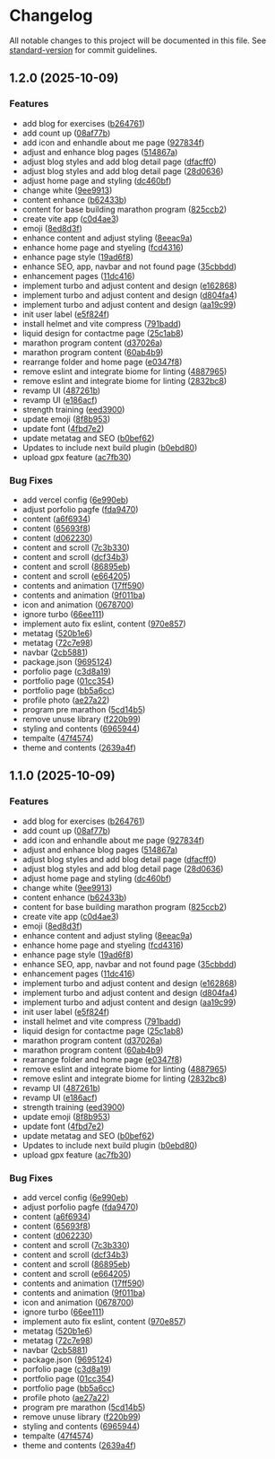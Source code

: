 # Changelog

All notable changes to this project will be documented in this file. See [standard-version](https://github.com/conventional-changelog/standard-version) for commit guidelines.

## 1.2.0 (2025-10-09)


### Features

* add blog for exercises ([b264761](https://github.com/plmtmbnn/personal-web/commit/b264761a5a299a8a8d4511309a29dd7504bafa28))
* add count up ([08af77b](https://github.com/plmtmbnn/personal-web/commit/08af77b067906b69b152930f2e469721975d9456))
* add icon and enhandle about me page ([927834f](https://github.com/plmtmbnn/personal-web/commit/927834f3e62e3bc62ad1ddcf0df88cb80196c8a3))
* adjust and enhance blog pages ([514867a](https://github.com/plmtmbnn/personal-web/commit/514867a9ad027caf0fb7b57c4a389962bdab62e5))
* adjust blog styles and add blog detail page ([dfacff0](https://github.com/plmtmbnn/personal-web/commit/dfacff0d97bfce21f023ca30e4f05150e7c9e600))
* adjust blog styles and add blog detail page ([28d0636](https://github.com/plmtmbnn/personal-web/commit/28d0636b7c68dcd76311c92a3c8099877f748f3a))
* adjust home page and styling ([dc460bf](https://github.com/plmtmbnn/personal-web/commit/dc460bf6b6f0e82b843f96d097abec50299f7711))
* change white ([9ee9913](https://github.com/plmtmbnn/personal-web/commit/9ee99135555bdb88eab1639b541a5a5adb843b8e))
* content enhance ([b62433b](https://github.com/plmtmbnn/personal-web/commit/b62433befff9683f4be49d578ecbb8aa11f25fa8))
* content for base building marathon program ([825ccb2](https://github.com/plmtmbnn/personal-web/commit/825ccb2e0da7572e7e74b46d8b7c1516913f4d0a))
* create vite app ([c0d4ae3](https://github.com/plmtmbnn/personal-web/commit/c0d4ae3ae7269509a7d3f761282bb4e6cd22b40a))
* emoji ([8ed8d3f](https://github.com/plmtmbnn/personal-web/commit/8ed8d3f0930f685a851219031290d61ffb9226a4))
* enhance content and adjust styling ([8eeac9a](https://github.com/plmtmbnn/personal-web/commit/8eeac9ab6b1b8ce50c9d98a3ae82605c0604ec8a))
* enhance home page and styeling ([fcd4316](https://github.com/plmtmbnn/personal-web/commit/fcd4316e6d55f5a9fcaff5993dcbd2733ce63424))
* enhance page style ([19ad6f8](https://github.com/plmtmbnn/personal-web/commit/19ad6f86d4df9c9a76b4ea28f5b74719db58d444))
* enhance SEO, app, navbar and not found page ([35cbbdd](https://github.com/plmtmbnn/personal-web/commit/35cbbddcd834217ffc67af1c5036f77d2ddbc7a8))
* enhancement pages ([11dc416](https://github.com/plmtmbnn/personal-web/commit/11dc416aa6205c3abe33c81e0b2c78f635425d75))
* implement turbo and adjust content and design ([e162868](https://github.com/plmtmbnn/personal-web/commit/e16286809fe2191bc5ca4ec31c52b7ca8468358d))
* implement turbo and adjust content and design ([d804fa4](https://github.com/plmtmbnn/personal-web/commit/d804fa4ae609ed5d34abd377af6b8107e70792fd))
* implement turbo and adjust content and design ([aa19c99](https://github.com/plmtmbnn/personal-web/commit/aa19c992c0c775315bd4438d5fa4a73f26c452a3))
* init user label ([e5f824f](https://github.com/plmtmbnn/personal-web/commit/e5f824f66a414561e34a334dbdaed5598de09ced))
* install helmet and vite compress ([791badd](https://github.com/plmtmbnn/personal-web/commit/791baddb858d5c2045755c45f1b246250503b399))
* liquid design for contactme page ([25c1ab8](https://github.com/plmtmbnn/personal-web/commit/25c1ab8d16d0151057380050445a8fb39e18d0dc))
* marathon program content ([d37026a](https://github.com/plmtmbnn/personal-web/commit/d37026a41b47d8c98ab38385d1a7af80df87b2eb))
* marathon program content ([60ab4b9](https://github.com/plmtmbnn/personal-web/commit/60ab4b9c4e5c9958f91da49ec102a977cbb871be))
* rearrange folder and home page ([e0347f8](https://github.com/plmtmbnn/personal-web/commit/e0347f84c5825f86346402a51b5d4126193c6f20))
* remove eslint and integrate biome for linting ([4887965](https://github.com/plmtmbnn/personal-web/commit/4887965dbf29af243688fa49cd72df3f5fef752a))
* remove eslint and integrate biome for linting ([2832bc8](https://github.com/plmtmbnn/personal-web/commit/2832bc8d9cc2fc452e369f2e7f16607994f85377))
* revamp UI ([487261b](https://github.com/plmtmbnn/personal-web/commit/487261b5e238a1a0b2606d3a99a9b9ca457086a9))
* revamp UI ([e186acf](https://github.com/plmtmbnn/personal-web/commit/e186acf889a496daea036ccf11fb9f7c7be7de67))
* strength training ([eed3900](https://github.com/plmtmbnn/personal-web/commit/eed39006b075f3c279b5e9ad2541e8a64058f1b8))
* update emoji ([8f8b953](https://github.com/plmtmbnn/personal-web/commit/8f8b9539fd4d9cab87ab310fd99239f71edbd788))
* update font ([4fbd7e2](https://github.com/plmtmbnn/personal-web/commit/4fbd7e28f487a151da92c5ff2f20ee1fc54ed241))
* update metatag and SEO ([b0bef62](https://github.com/plmtmbnn/personal-web/commit/b0bef629ed9d950b3417aee0b69444e8f24002bc))
* Updates to include next build plugin ([b0ebd80](https://github.com/plmtmbnn/personal-web/commit/b0ebd80f418bdbc763481b79a1ae878149ee7d1f))
* upload gpx feature ([ac7fb30](https://github.com/plmtmbnn/personal-web/commit/ac7fb30671dff2372e843d16b0733e111eb06904))


### Bug Fixes

* add vercel config ([6e990eb](https://github.com/plmtmbnn/personal-web/commit/6e990eb865295e6e96644ba45df5301db106dedf))
* adjust porfolio pagfe ([fda9470](https://github.com/plmtmbnn/personal-web/commit/fda94702870b702dca4753c14892e6fe9e355050))
* content ([a6f6934](https://github.com/plmtmbnn/personal-web/commit/a6f693429e35d996908dd97488b4d61679fece86))
* content ([65693f8](https://github.com/plmtmbnn/personal-web/commit/65693f88ef0354c3c81201d507f46fda80ae8adf))
* content ([d062230](https://github.com/plmtmbnn/personal-web/commit/d062230c9df571287ef5e8662c2924c0f1ab470b))
* content and scroll ([7c3b330](https://github.com/plmtmbnn/personal-web/commit/7c3b33004d29bbf0670b7abcc1a37a9084515a6b))
* content and scroll ([dcf34b3](https://github.com/plmtmbnn/personal-web/commit/dcf34b38e15d72af6d98fb7b7768a96617d88b30))
* content and scroll ([86895eb](https://github.com/plmtmbnn/personal-web/commit/86895ebe0ddc714ca4c1cf0e90bda61e7998780f))
* content and scroll ([e664205](https://github.com/plmtmbnn/personal-web/commit/e6642050eed8e1afd202a28c8edc5dcce7a19c85))
* contents and animation ([17ff590](https://github.com/plmtmbnn/personal-web/commit/17ff590932b2df82c59891fbf0809c7240de5b3b))
* contents and animation ([9f011ba](https://github.com/plmtmbnn/personal-web/commit/9f011baccb39bad5e6eaa4f7cba066835944c671))
* icon and animation ([0678700](https://github.com/plmtmbnn/personal-web/commit/067870007da51be77e91f674c7bf93952edb874a))
* ignore turbo ([66ee111](https://github.com/plmtmbnn/personal-web/commit/66ee1119dff1130b94417fe1a5073b11bfce45b5))
* implement auto fix eslint, content ([970e857](https://github.com/plmtmbnn/personal-web/commit/970e8575daa50fb8ab0238c9cac1b92f4f03e291))
* metatag ([520b1e6](https://github.com/plmtmbnn/personal-web/commit/520b1e67589f0aec9d315dc01d749296328c2141))
* metatag ([72c7e98](https://github.com/plmtmbnn/personal-web/commit/72c7e98a1bc5e72123e6f1283fa0b587290fc13e))
* navbar ([2cb5881](https://github.com/plmtmbnn/personal-web/commit/2cb5881a017ce3b80c9df1144cee8531313424cd))
* package.json ([9695124](https://github.com/plmtmbnn/personal-web/commit/9695124ac86ba9e61d9691fcfa11698c016b1629))
* porfolio page ([c3d8a19](https://github.com/plmtmbnn/personal-web/commit/c3d8a1998de98ccc2990bb0737bd9a36b181e03a))
* portfolio page ([01cc354](https://github.com/plmtmbnn/personal-web/commit/01cc35408f7d4ccef61c3d6a8b22960a27452b6a))
* portfolio page ([bb5a6cc](https://github.com/plmtmbnn/personal-web/commit/bb5a6cc48110d833eb8cf700df510d1f85003fbc))
* profile photo ([ae27a22](https://github.com/plmtmbnn/personal-web/commit/ae27a226b39c9ff567b6863b1fe25e18a80f5d4d))
* program pre marathon ([5cd14b5](https://github.com/plmtmbnn/personal-web/commit/5cd14b54c5576735f1d78f6f819183c0e83128d9))
* remove unuse library ([f220b99](https://github.com/plmtmbnn/personal-web/commit/f220b99b685f8d9f61d316b6bba95a923cc02717))
* styling and contents ([6965944](https://github.com/plmtmbnn/personal-web/commit/6965944815e18cc6f1f50477d609250681b13b79))
* tempalte ([47f4574](https://github.com/plmtmbnn/personal-web/commit/47f457430f93e12c3e8877a4be337a8640517d52))
* theme and contents ([2639a4f](https://github.com/plmtmbnn/personal-web/commit/2639a4fe75d79b39f2152d838d10218dac4c4922))

## 1.1.0 (2025-10-09)


### Features

* add blog for exercises ([b264761](https://github.com/plmtmbnn/personal-web/commit/b264761a5a299a8a8d4511309a29dd7504bafa28))
* add count up ([08af77b](https://github.com/plmtmbnn/personal-web/commit/08af77b067906b69b152930f2e469721975d9456))
* add icon and enhandle about me page ([927834f](https://github.com/plmtmbnn/personal-web/commit/927834f3e62e3bc62ad1ddcf0df88cb80196c8a3))
* adjust and enhance blog pages ([514867a](https://github.com/plmtmbnn/personal-web/commit/514867a9ad027caf0fb7b57c4a389962bdab62e5))
* adjust blog styles and add blog detail page ([dfacff0](https://github.com/plmtmbnn/personal-web/commit/dfacff0d97bfce21f023ca30e4f05150e7c9e600))
* adjust blog styles and add blog detail page ([28d0636](https://github.com/plmtmbnn/personal-web/commit/28d0636b7c68dcd76311c92a3c8099877f748f3a))
* adjust home page and styling ([dc460bf](https://github.com/plmtmbnn/personal-web/commit/dc460bf6b6f0e82b843f96d097abec50299f7711))
* change white ([9ee9913](https://github.com/plmtmbnn/personal-web/commit/9ee99135555bdb88eab1639b541a5a5adb843b8e))
* content enhance ([b62433b](https://github.com/plmtmbnn/personal-web/commit/b62433befff9683f4be49d578ecbb8aa11f25fa8))
* content for base building marathon program ([825ccb2](https://github.com/plmtmbnn/personal-web/commit/825ccb2e0da7572e7e74b46d8b7c1516913f4d0a))
* create vite app ([c0d4ae3](https://github.com/plmtmbnn/personal-web/commit/c0d4ae3ae7269509a7d3f761282bb4e6cd22b40a))
* emoji ([8ed8d3f](https://github.com/plmtmbnn/personal-web/commit/8ed8d3f0930f685a851219031290d61ffb9226a4))
* enhance content and adjust styling ([8eeac9a](https://github.com/plmtmbnn/personal-web/commit/8eeac9ab6b1b8ce50c9d98a3ae82605c0604ec8a))
* enhance home page and styeling ([fcd4316](https://github.com/plmtmbnn/personal-web/commit/fcd4316e6d55f5a9fcaff5993dcbd2733ce63424))
* enhance page style ([19ad6f8](https://github.com/plmtmbnn/personal-web/commit/19ad6f86d4df9c9a76b4ea28f5b74719db58d444))
* enhance SEO, app, navbar and not found page ([35cbbdd](https://github.com/plmtmbnn/personal-web/commit/35cbbddcd834217ffc67af1c5036f77d2ddbc7a8))
* enhancement pages ([11dc416](https://github.com/plmtmbnn/personal-web/commit/11dc416aa6205c3abe33c81e0b2c78f635425d75))
* implement turbo and adjust content and design ([e162868](https://github.com/plmtmbnn/personal-web/commit/e16286809fe2191bc5ca4ec31c52b7ca8468358d))
* implement turbo and adjust content and design ([d804fa4](https://github.com/plmtmbnn/personal-web/commit/d804fa4ae609ed5d34abd377af6b8107e70792fd))
* implement turbo and adjust content and design ([aa19c99](https://github.com/plmtmbnn/personal-web/commit/aa19c992c0c775315bd4438d5fa4a73f26c452a3))
* init user label ([e5f824f](https://github.com/plmtmbnn/personal-web/commit/e5f824f66a414561e34a334dbdaed5598de09ced))
* install helmet and vite compress ([791badd](https://github.com/plmtmbnn/personal-web/commit/791baddb858d5c2045755c45f1b246250503b399))
* liquid design for contactme page ([25c1ab8](https://github.com/plmtmbnn/personal-web/commit/25c1ab8d16d0151057380050445a8fb39e18d0dc))
* marathon program content ([d37026a](https://github.com/plmtmbnn/personal-web/commit/d37026a41b47d8c98ab38385d1a7af80df87b2eb))
* marathon program content ([60ab4b9](https://github.com/plmtmbnn/personal-web/commit/60ab4b9c4e5c9958f91da49ec102a977cbb871be))
* rearrange folder and home page ([e0347f8](https://github.com/plmtmbnn/personal-web/commit/e0347f84c5825f86346402a51b5d4126193c6f20))
* remove eslint and integrate biome for linting ([4887965](https://github.com/plmtmbnn/personal-web/commit/4887965dbf29af243688fa49cd72df3f5fef752a))
* remove eslint and integrate biome for linting ([2832bc8](https://github.com/plmtmbnn/personal-web/commit/2832bc8d9cc2fc452e369f2e7f16607994f85377))
* revamp UI ([487261b](https://github.com/plmtmbnn/personal-web/commit/487261b5e238a1a0b2606d3a99a9b9ca457086a9))
* revamp UI ([e186acf](https://github.com/plmtmbnn/personal-web/commit/e186acf889a496daea036ccf11fb9f7c7be7de67))
* strength training ([eed3900](https://github.com/plmtmbnn/personal-web/commit/eed39006b075f3c279b5e9ad2541e8a64058f1b8))
* update emoji ([8f8b953](https://github.com/plmtmbnn/personal-web/commit/8f8b9539fd4d9cab87ab310fd99239f71edbd788))
* update font ([4fbd7e2](https://github.com/plmtmbnn/personal-web/commit/4fbd7e28f487a151da92c5ff2f20ee1fc54ed241))
* update metatag and SEO ([b0bef62](https://github.com/plmtmbnn/personal-web/commit/b0bef629ed9d950b3417aee0b69444e8f24002bc))
* Updates to include next build plugin ([b0ebd80](https://github.com/plmtmbnn/personal-web/commit/b0ebd80f418bdbc763481b79a1ae878149ee7d1f))
* upload gpx feature ([ac7fb30](https://github.com/plmtmbnn/personal-web/commit/ac7fb30671dff2372e843d16b0733e111eb06904))


### Bug Fixes

* add vercel config ([6e990eb](https://github.com/plmtmbnn/personal-web/commit/6e990eb865295e6e96644ba45df5301db106dedf))
* adjust porfolio pagfe ([fda9470](https://github.com/plmtmbnn/personal-web/commit/fda94702870b702dca4753c14892e6fe9e355050))
* content ([a6f6934](https://github.com/plmtmbnn/personal-web/commit/a6f693429e35d996908dd97488b4d61679fece86))
* content ([65693f8](https://github.com/plmtmbnn/personal-web/commit/65693f88ef0354c3c81201d507f46fda80ae8adf))
* content ([d062230](https://github.com/plmtmbnn/personal-web/commit/d062230c9df571287ef5e8662c2924c0f1ab470b))
* content and scroll ([7c3b330](https://github.com/plmtmbnn/personal-web/commit/7c3b33004d29bbf0670b7abcc1a37a9084515a6b))
* content and scroll ([dcf34b3](https://github.com/plmtmbnn/personal-web/commit/dcf34b38e15d72af6d98fb7b7768a96617d88b30))
* content and scroll ([86895eb](https://github.com/plmtmbnn/personal-web/commit/86895ebe0ddc714ca4c1cf0e90bda61e7998780f))
* content and scroll ([e664205](https://github.com/plmtmbnn/personal-web/commit/e6642050eed8e1afd202a28c8edc5dcce7a19c85))
* contents and animation ([17ff590](https://github.com/plmtmbnn/personal-web/commit/17ff590932b2df82c59891fbf0809c7240de5b3b))
* contents and animation ([9f011ba](https://github.com/plmtmbnn/personal-web/commit/9f011baccb39bad5e6eaa4f7cba066835944c671))
* icon and animation ([0678700](https://github.com/plmtmbnn/personal-web/commit/067870007da51be77e91f674c7bf93952edb874a))
* ignore turbo ([66ee111](https://github.com/plmtmbnn/personal-web/commit/66ee1119dff1130b94417fe1a5073b11bfce45b5))
* implement auto fix eslint, content ([970e857](https://github.com/plmtmbnn/personal-web/commit/970e8575daa50fb8ab0238c9cac1b92f4f03e291))
* metatag ([520b1e6](https://github.com/plmtmbnn/personal-web/commit/520b1e67589f0aec9d315dc01d749296328c2141))
* metatag ([72c7e98](https://github.com/plmtmbnn/personal-web/commit/72c7e98a1bc5e72123e6f1283fa0b587290fc13e))
* navbar ([2cb5881](https://github.com/plmtmbnn/personal-web/commit/2cb5881a017ce3b80c9df1144cee8531313424cd))
* package.json ([9695124](https://github.com/plmtmbnn/personal-web/commit/9695124ac86ba9e61d9691fcfa11698c016b1629))
* porfolio page ([c3d8a19](https://github.com/plmtmbnn/personal-web/commit/c3d8a1998de98ccc2990bb0737bd9a36b181e03a))
* portfolio page ([01cc354](https://github.com/plmtmbnn/personal-web/commit/01cc35408f7d4ccef61c3d6a8b22960a27452b6a))
* portfolio page ([bb5a6cc](https://github.com/plmtmbnn/personal-web/commit/bb5a6cc48110d833eb8cf700df510d1f85003fbc))
* profile photo ([ae27a22](https://github.com/plmtmbnn/personal-web/commit/ae27a226b39c9ff567b6863b1fe25e18a80f5d4d))
* program pre marathon ([5cd14b5](https://github.com/plmtmbnn/personal-web/commit/5cd14b54c5576735f1d78f6f819183c0e83128d9))
* remove unuse library ([f220b99](https://github.com/plmtmbnn/personal-web/commit/f220b99b685f8d9f61d316b6bba95a923cc02717))
* styling and contents ([6965944](https://github.com/plmtmbnn/personal-web/commit/6965944815e18cc6f1f50477d609250681b13b79))
* tempalte ([47f4574](https://github.com/plmtmbnn/personal-web/commit/47f457430f93e12c3e8877a4be337a8640517d52))
* theme and contents ([2639a4f](https://github.com/plmtmbnn/personal-web/commit/2639a4fe75d79b39f2152d838d10218dac4c4922))
